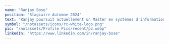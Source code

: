 ```yaml
---
name: "Ranjay Bose"
position: "Stagiaire Automne 2024"
text: "Ranjay poursuit actuellement un Master en systèmes d'information à l'Université de Cincinnati et a récemment terminé un stage chez Airgas, où il s'est concentré sur l'optimisation des opérations de transport. Ranjay travaillera avec Resilient Communities sur un projet SaaS immobilier promouvant le développement durable et le logement abordable. Nous sommes enthousiastes de l'accueillir dans l'équipe!"
symbol: "/notassets/icons/rc-white-logo.png"
pic: "/notassets/Profile Pics/recent/p3.webp"
linkedIn: "https://www.linkedin.com/in/ranjay-bose"
---
```

